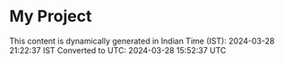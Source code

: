 # My Project

This content is dynamically generated in Indian Time (IST): 2024-03-28 21:22:37 IST
Converted to UTC: 2024-03-28 15:52:37 UTC
